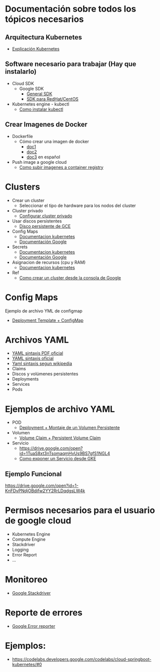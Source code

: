 # Documentación sobre todos los tópicos necesarios
 ## Arquitectura Kubernetes
*    [Explicación Kubernetes](https://jee-appy.blogspot.com/2018/08/understanding-kubernetes-architecture.html)
 ## Software necesario para trabajar (Hay que instalarlo)
* Cloud SDK
  -   Google SDK
      - [General SDK](https://cloud.google.com/sdk/docs/quickstarts)
      - [SDK para RedHat/CentOS](https://cloud.google.com/sdk/docs/quickstart-redhat-centos)
* Kubernetes engine - kubectl
  - [Como instalar kubectl](https://cloud.google.com/kubernetes-engine/docs/quickstart)

## Crear Imagenes de Docker
* Dockerfile
    - Cómo crear una imagen de docker 
      - [doc1](https://www.howtoforge.com/tutorial/how-to-create-docker-images-with-dockerfile/ )
      - [doc2](https://codefresh.io/docker-tutorial/build-docker-image-dockerfiles/ )
      - [doc3](https://www.adictosaltrabajo.com/2015/07/29/docker-for-dummies/#07) en español
* Push image a google cloud
    - [Como subir imagenes a container registry](https://cloud.google.com/container-registry/docs/pushing-and-pulling)

# Clusters
* Crear un cluster
    - Seleccionar el tipo de hardware para los nodos del cluster
* Cluster privado
    - [Configurar cluster privado](https://cloud.google.com/kubernetes-engine/docs/how-to/private-clusters#private_master)
* Usar discos persistentes 
    - [Disco persistente de GCE](https://cloud.google.com/kubernetes-engine/docs/tutorials/persistent-disk)
* Config Maps
    - [Documentacion kubernetes](https://kubernetes.io/docs/tasks/configure-pod-container/configure-pod-configmap/#create-a-configmap)
    - [Documentación Google](https://cloud.google.com/kubernetes-engine/docs/concepts/configmap)
* Secrets
    - [Documentacion kubernetes](https://kubernetes.io/docs/concepts/configuration/secret/)
    - [Documentación Google](https://cloud.google.com/kubernetes-engine/docs/concepts/secret)
* Asignacion de recursos (cpu y RAM)
    - [Documentacion kubernetes](https://kubernetes.io/docs/concepts/configuration/manage-compute-resources-container/#resource-types)
* Ref
    - [Como crear un cluster desde la consola de Google](https://github.com/DevBenHa/researches/blob/master/kubernetes/files/Como-crear-un-cluster-en-kubernetes-engine.pdf)
# Config Maps
Ejemplo de archivo YML de configmap
  - [Deployment Template + ConfigMap ](https://github.com/DevBenHa/researches/blob/master/kubernetes/files/templates/Deploy-using-config-maps.yaml) 
# Archivos YAML
  - [YAML sintaxis PDF oficial](https://yaml.org/spec/1.2/spec.pdf)
  - [YAML sintaxis oficial](https://yaml.org/spec/1.2/spec.html)
  - [Yaml sintaxis segun wikipedia](https://en.wikipedia.org/wiki/YAML)
  - Claims
  - Discos y volúmenes persistentes
  - Deployments
  - Services
  - Pods
# Ejemplos de archivo YAML 
* POD
  - [Deployment + Montaje de un Volumen Persistente](https://drive.google.com/open?id=1CRJVpEGWddqC-lnR_5riWBgYhV_eQVR6)
* Volumen
  - [Volume Claim + Persistent Volume Claim](https://drive.google.com/open?id=11RTAlVfd6kWF0YAst8S526J17OrB1Anu)
* Servicio
  - https://drive.google.com/open?id=1TuaS8xt3nTsomaqmHvUs9BS7gfS1NGL4 
  - [Como exponer un Servicio desde GKE](https://github.com/DevBenHa/researches/blob/master/kubernetes/files/Como%20crear%20un%20servicio.pdf)


## Ejemplo Funcional
  https://drive.google.com/open?id=1-KnFDvPNdjOBdifw2YY2RrLDqdgsLW4k 

# Permisos necesarios para el usuario de google cloud
 * Kubernetes Engine
 * Compute Engine
 * Stackdriver 
 * Logging
 * Error Report
 * ...

# Monitoreo
 * [Google Stackdriver](https://cloud.google.com/stackdriver/docs/)
# Reporte de errores
 * [Google Error reporter](https://cloud.google.com/error-reporting/docs/)
# Ejemplos:
  * https://codelabs.developers.google.com/codelabs/cloud-springboot-kubernetes/#0 
